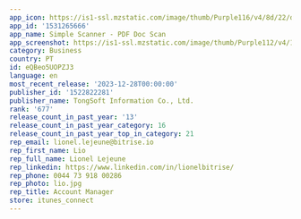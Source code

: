```yaml
---
app_icon: https://is1-ssl.mzstatic.com/image/thumb/Purple116/v4/8d/22/df/8d22dfb8-a2e6-8ae2-c701-b8c91584aa04/AppIcon-0-0-1x_U007emarketing-0-7-0-0-85-220.png/1024x1024bb.png
app_id: '1531265666'
app_name: Simple Scanner - PDF Doc Scan
app_screenshot: https://is1-ssl.mzstatic.com/image/thumb/Purple112/v4/12/82/87/128287b7-f193-821f-c168-dfed3c58a85e/9e0cdd72-a597-4b3a-bce3-61f8f9ab1c9b_8-2688.jpg/1242x2688bb.png
category: Business
country: PT
id: eQBeo5UOPZJ3
language: en
most_recent_release: '2023-12-28T00:00:00'
publisher_id: '1522822281'
publisher_name: TongSoft Information Co., Ltd.
rank: '677'
release_count_in_past_year: '13'
release_count_in_past_year_category: 16
release_count_in_past_year_top_in_category: 21
rep_email: lionel.lejeune@bitrise.io
rep_first_name: Lio
rep_full_name: Lionel Lejeune
rep_linkedin: https://www.linkedin.com/in/lionelbitrise/
rep_phone: 0044 73 918 00286
rep_photo: lio.jpg
rep_title: Account Manager
store: itunes_connect
---
```

